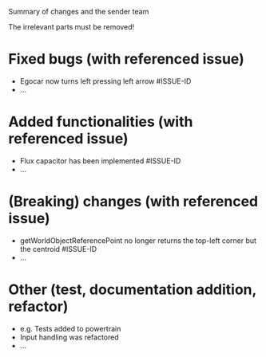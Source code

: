 Summary of changes and the sender team

The irrelevant parts must be removed!

# Fixed bugs (with referenced issue)

 - Egocar now turns left pressing left arrow #ISSUE-ID
 - ...

# Added functionalities (with referenced issue)

 - Flux capacitor has been implemented #ISSUE-ID
 - ...

# (Breaking) changes (with referenced issue)

 - getWorldObjectReferencePoint no longer returns the top-left corner
   but the centroid #ISSUE-ID
 - ...

# Other (test, documentation addition, refactor)

 - e.g. Tests added to powertrain
 - Input handling was refactored
 - ...
